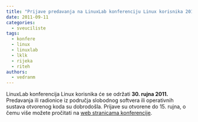 ```yaml
---
title: "Prijave predavanja na LinuxLab konferenciju Linux korisnika 2011"
date: 2011-09-11
categories: 
  - sveuciliste
tags: 
  - konfere
  - linux
  - linuxlab
  - lklk
  - rijeka
  - riteh
authors: 
  - vedranm
---
```


LinuxLab konferencija Linux korisnika će se održati **30\. rujna 2011.** Predavanja ili radionice iz područja slobodnog softvera ili operativnih sustava otvorenog koda su dobrodošla. Prijave su otvorene do 15. rujna, o čemu više možete pročitati na [web stranicama konferencije](http://lklk.eu/).
